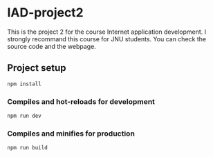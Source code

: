# IAD-project2
This is the project 2 for the course Internet application development. I strongly recommand this course for JNU students.
You can check the source code and the webpage.

## Project setup

```bash
npm install
```

### Compiles and hot-reloads for development

```bash
npm run dev
```

### Compiles and minifies for production

```bash
npm run build
```
